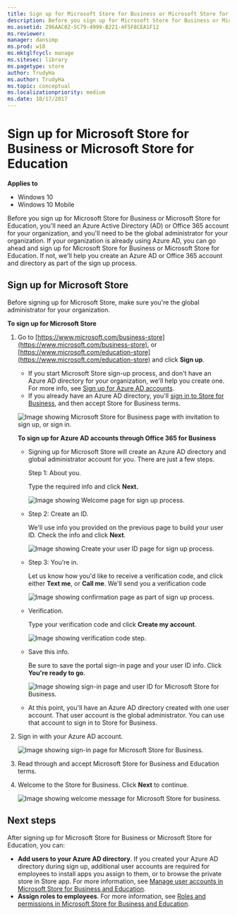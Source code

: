 ```yaml
---
title: Sign up for Microsoft Store for Business or Microsoft Store for Education (Windows 10)
description: Before you sign up for Microsoft Store for Business or Microsoft Store for Education, at a minimum, you'll need an Azure Active Directory (AD) account for your organization, and you'll need to be the global administrator for your organization.
ms.assetid: 296AAC02-5C79-4999-B221-4F5F8CEA1F12
ms.reviewer: 
manager: dansimp
ms.prod: w10
ms.mktglfcycl: manage
ms.sitesec: library
ms.pagetype: store
author: TrudyHa
ms.author: TrudyHa
ms.topic: conceptual
ms.localizationpriority: medium
ms.date: 10/17/2017
---
```


# Sign up for Microsoft Store for Business or Microsoft Store for Education


**Applies to**

-   Windows 10
-   Windows 10 Mobile

Before you sign up for Microsoft Store for Business or Microsoft Store for Education, you'll need an Azure Active Directory (AD) or Office 365 account for your organization, and you'll need to be the global administrator for your organization. If your organization is already using Azure AD, you can go ahead and sign up for Microsoft Store for Business or Microsoft Store for Education. If not, we'll help you create an Azure AD or Office 365 account and directory as part of the sign up process.

## Sign up for Microsoft Store


Before signing up for Microsoft Store, make sure you're the global administrator for your organization.

**To sign up for Microsoft Store**

1.  Go to [https://www.microsoft.com/business-store](https://www.microsoft.com/business-store), or [https://www.microsoft.com/education-store](https://www.microsoft.com/education-store) and click **Sign up**.

    -   If you start Microsoft Store sign-up process, and don't have an Azure AD directory for your organization, we'll help you create one. For more info, see [Sign up for Azure AD accounts](#o365-welcome).

    <!-- -->

    -   If you already have an Azure AD directory, you'll [sign in to Store for Business](#sign-in), and then accept Store for Business terms.

    ![Image showing Microsoft Store for Business page with invitation to sign up, or sign in.](images/wsfb-landing.png)

    **To sign up for Azure AD accounts through Office 365 for Business**

    -   <a href="" id="o365-welcome"></a>Signing up for Microsoft Store will create an Azure AD directory and global administrator account for you. There are just a few steps.

        Step 1: About you.

        Type the required info and click **Next.**

        ![Image showing Welcome page for sign up process.](images/wsfb-onboard-1.png)

    -   Step 2: Create an ID.

        We'll use info you provided on the previous page to build your user ID. Check the info and click **Next**.

        ![Image showing Create your user ID page for sign up process.](images/wsfb-onboard-2.png)

    -   Step 3: You're in.

        Let us know how you'd like to receive a verification code, and click either **Text me**, or **Call me**. We'll send you a verification code

        ![Image showing confirmation page as part of sign up process.](images/wsfb-onboard-3.png)

    -   Verification.

        Type your verification code and click **Create my account**.

        ![Image showing verification code step.](images/wsfb-onboard-4.png)

    -   Save this info.

        Be sure to save the portal sign-in page and your user ID info. Click **You're ready to go**.

        ![Image showing sign-in page and user ID for Microsoft Store for Business. ](images/wsfb-onboard-5.png)

    -   At this point, you'll have an Azure AD directory created with one user account. That user account is the global administrator. You can use that account to sign in to Store for Business.

2.  <a href="" id="sign-in"></a>Sign in with your Azure AD account.

    ![Image showing sign-in page for Microsoft Store for Business.](images/wsfb-onboard-7.png)

3.  <a href="" id="accept-terms"></a>Read through and accept Microsoft Store for Business and Education terms.

4.  Welcome to the Store for Business. Click **Next** to continue.

    ![Image showing welcome message for Microsoft Store for business.](images/wsfb-firstrun.png)

## Next steps

After signing up for Microsoft Store for Business or Microsoft Store for Education, you can:

- **Add users to your Azure AD directory**. If you created your Azure AD directory during sign up, additional user accounts are required for employees to install apps you assign to them, or to browse the private store in Store app. For more information, see [Manage user accounts in Microsoft Store for Business and Education](manage-users-and-groups-microsoft-store-for-business.md).
- **Assign roles to employees**. For more information, see [Roles and permissions in Microsoft Store for Business and Education](roles-and-permissions-microsoft-store-for-business.md).

 

 





